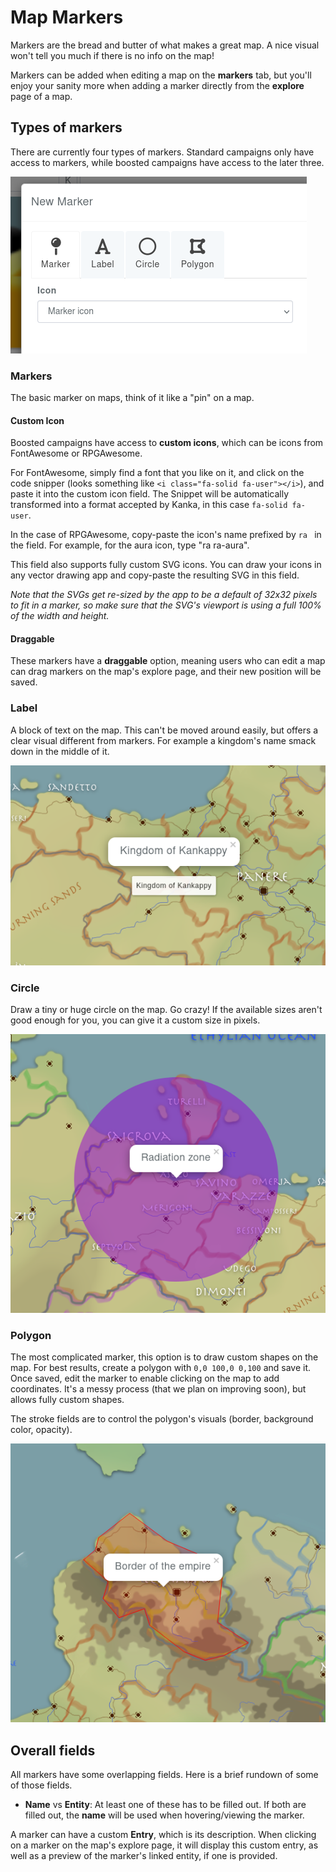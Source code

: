 # Map Markers

Markers are the bread and butter of what makes a great map. A nice visual won't tell you much if there is no info on the map!

Markers can be added when editing a map on the **markers** tab, but you'll enjoy your sanity more when adding a marker directly from the **explore** page of a map.

## Types of markers

There are currently four types of markers. Standard campaigns only have access to markers, while boosted campaigns have access to the later three.

![Map marker types](img/map-marker-types.png)

### Markers

The basic marker on maps, think of it like a "pin" on a map.

#### Custom Icon

Boosted campaigns have access to **custom icons**, which can be icons from FontAwesome or RPGAwesome. 

For FontAwesome, simply find a font that you like on it, and click on the code snipper (looks something like `<i class="fa-solid fa-user"></i>`), and paste it into the custom icon field. The Snippet will be automatically transformed into a format accepted by Kanka, in this case `fa-solid fa-user`.

In the case of RPGAwesome, copy-paste the icon's name prefixed by `ra ` in the field. For example, for the aura icon, type "ra ra-aura".

This field also supports fully custom SVG icons. You can draw your icons in any vector drawing app and copy-paste the resulting SVG in this field. 

_Note that the SVGs get re-sized by the app to be a default of 32x32 pixels to fit in a marker, so make sure that the SVG's viewport is using a full 100% of the width and height._ 

#### Draggable

These markers have a **draggable** option, meaning users who can edit a map can drag markers on the map's explore page, and their new position will be saved.

### Label

A block of text on the map. This can't be moved around easily, but offers a clear visual different from markers. For example a kingdom's name smack down in the middle of it.

![Map marker label](img/map-marker-label.png)

### Circle

Draw a tiny or huge circle on the map. Go crazy! If the available sizes aren't good enough for you, you can give it a custom size in pixels.

![Map marker circle](img/map-marker-circle.png)

### Polygon

The most complicated marker, this option is to draw custom shapes on the map. For best results, create a polygon with `0,0 100,0 0,100` and save it. Once saved, edit the marker to enable clicking on the map to add coordinates. It's a messy process (that we plan on improving soon), but allows fully custom shapes.

The stroke fields are to control the polygon's visuals (border, background color, opacity).

![Map marker polygon](img/map-marker-poly.png)

## Overall fields

All markers have some overlapping fields. Here is a brief rundown of some of those fields.

* **Name** vs **Entity**: At least one of these has to be filled out. If both are filled out, the **name** will be used when hovering/viewing the marker.

A marker can have a custom **Entry**, which is its description. When clicking on a marker on the map's explore page, it will display this custom entry, as well as a preview of the marker's linked entity, if one is provided.